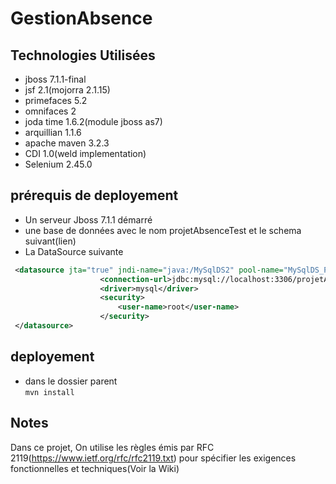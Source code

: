 GestionAbsence
==============

## Technologies Utilisées ##

- jboss 7.1.1-final
- jsf 2.1(mojorra 2.1.15)
- primefaces 5.2
- omnifaces 2
- joda time 1.6.2(module jboss as7)
- arquillian 1.1.6
- apache maven 3.2.3
- CDI 1.0(weld implementation)
- Selenium 2.45.0


## prérequis de deployement ##

- Un serveur Jboss 7.1.1 démarré
- une base de données avec le nom projetAbsenceTest et le schema suivant(lien)
- La DataSource suivante
```xml 
 <datasource jta="true" jndi-name="java:/MySqlDS2" pool-name="MySqlDS_Pool2" enabled="true">
                    <connection-url>jdbc:mysql://localhost:3306/projetAbsenceTest</connection-url>
                    <driver>mysql</driver>
                    <security>
                        <user-name>root</user-name>
                    </security>
 </datasource>
```
## deployement ##

- dans le dossier parent  
``` mvn install ```

## Notes ##

Dans ce projet, On utilise les règles émis par RFC 2119(https://www.ietf.org/rfc/rfc2119.txt) pour spécifier les exigences fonctionnelles et techniques(Voir la Wiki)
